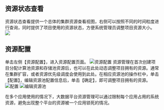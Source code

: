 ## 资源状态查看
资源状态查看提供一个总体的集群资源查看视图，右侧可以按照不同的时间粒度进行查询，同时提供了项目使用的资源状态，方便系统管理员调整项目资源大小。
![](https://mc.qcloudimg.com/static/img/97ba650351c5d00cdd6fb8c8692ce0dc/image.png)

## 资源配置
单击左侧【资源配置】，进入资源配置页面。
![资源配置](https://mc.qcloudimg.com/static/img/b32dd9ad63af420acf5747dd2ef39fc2/image.png)
资源管理在首次创建项目分配计算池资源和存储池资源后，也可以在此处动态调整项目拥有的资源。通常在集群扩容，或者资源优先级调度会使用到此处。在相应资源池的操作栏中，单击【配置】，编辑资源池配置信息后，单击【确定】，即可调整项目拥有的资源。
![配置](https://mc.qcloudimg.com/static/img/a4857769e60df246b0c80696a5339f0c/image.png)
![编辑资源池](https://mc.qcloudimg.com/static/img/e3dd5d16f06a24f738b17f4db8de406f/image.png)

在多个应用使用的情况下，大数据平台资源管理可以通过限制每个应用占用的系统资源，避免出现整个平台的资源被一个应用锁死的情况。